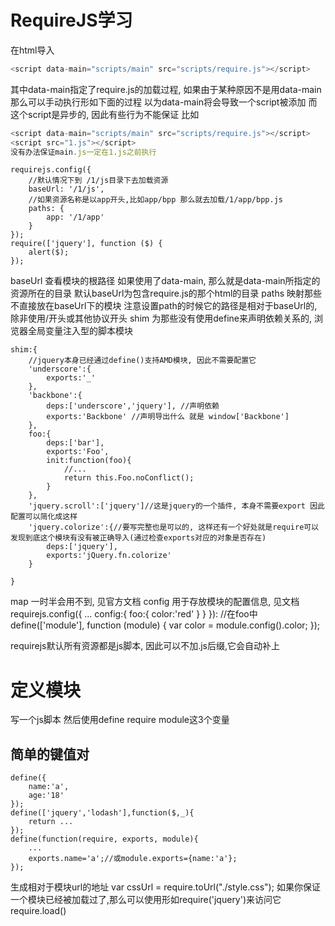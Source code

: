 # RequireJS学习 #

在html导入
```js
<script data-main="scripts/main" src="scripts/require.js"></script>
```
其中data-main指定了require.js的加载过程, 如果由于某种原因不是用data-main那么可以手动执行形如下面的过程
以为data-main将会导致一个script被添加 而这个script是异步的, 因此有些行为不能保证
比如
```js
<script data-main="scripts/main" src="scripts/require.js"></script>
<script src="1.js"></script>
没有办法保证main.js一定在1.js之前执行

```

	requirejs.config({
		//默认情况下到 /1/js目录下去加载资源
		baseUrl: '/1/js',
		//如果资源名称是以app开头,比如app/bpp 那么就去加载/1/app/bpp.js
		paths: {
			app: '/1/app'
		}
	});
	require(['jquery'], function ($) {
		alert($);
	});
	
baseUrl 查看模块的根路径
	如果使用了data-main, 那么就是data-main所指定的资源所在的目录
	默认baseUrl为包含require.js的那个html的目录
paths 映射那些不直接放在baseUrl下的模块
	注意设置path的时候它的路径是相对于baseUrl的, 除非使用/开头或其他协议开头
shim 为那些没有使用define来声明依赖关系的, 浏览器全局变量注入型的脚本模块
	
	shim:{
		//jquery本身已经通过define()支持AMD模块, 因此不需要配置它
		'underscore':{
			exports:'_'
		},
		'backbone':{
			deps:['underscore','jquery'], //声明依赖
			exports:'Backbone' //声明导出什么 就是 window['Backbone']
		},
		foo:{
			deps:['bar'],
			exports:'Foo',
			init:function(foo){
				//...
				return this.Foo.noConflict();
			}
		},
		'jquery.scroll':['jquery']//这是jquery的一个插件, 本身不需要export 因此配置可以简化成这样
		'jquery.colorize':{//要写完整也是可以的, 这样还有一个好处就是require可以发现到底这个模块有没有被正确导入(通过检查exports对应的对象是否存在)
			deps:['jquery'],
			exports:'jQuery.fn.colorize'
		}
		
	}
map
	一时半会用不到, 见官方文档
config
	用于存放模块的配置信息, 见文档
	requirejs.config({
		...
		config:{
			foo:{
				color:'red'
			}
		}
	}):
	//在foo中
	define(['module'], function (module) {
		var color = module.config().color;
	});

requirejs默认所有资源都是js脚本, 因此可以不加.js后缀,它会自动补上


# 定义模块 #
写一个js脚本
然后使用define require module这3个变量

## 简单的键值对 ##
	define({
		name:'a',
		age:'18'
	});
	define(['jquery','lodash'],function($,_){
		return ...
	});
	define(function(require, exports, module){
		...
		exports.name='a';//或module.exports={name:'a'};
	});
	
生成相对于模块url的地址
var cssUrl = require.toUrl("./style.css");
如果你保证一个模块已经被加载过了,那么可以使用形如require('jquery')来访问它
require.load()
